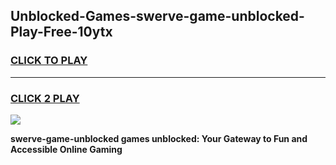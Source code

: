 
## Unblocked-Games-swerve-game-unblocked-Play-Free-10ytx
<h3>
<a href="https://premium76.site?title=swerve-game-unblocked&ref=18A1">CLICK TO PLAY</a></h3>
<hr>

<h3>
<a href="https://premium76.site?title=swerve-game-unblocked&ref=18A1">CLICK 2 PLAY</a>
  
</h3>

<a href="https://premium76.site?title=swerve-game-unblocked&ref=18A1"><img src="https://clearcache.store/games.png"></a>


**swerve-game-unblocked games unblocked: Your Gateway to Fun and Accessible Online Gaming**
